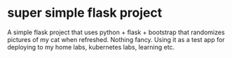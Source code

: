 # super simple flask project
A simple flask project that uses python + flask + bootstrap that randomizes pictures of my cat when refreshed. Nothing fancy. Using it as a test app for deploying to my home labs, kubernetes labs, learning etc.